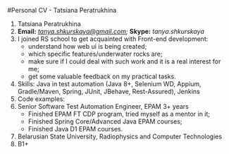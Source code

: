#Personal CV - Tatsiana Peratrukhina

1. Tatsiana Peratrukhina
1. **Email:** *tanya.shkurskaya@gmail.com;* **Skype:** *tanya.shkurskaya*
1. I joined RS school to get acquainted with Front-end development:
    * understand how web ui is being created;
    * which specific features/underwater rocks are;
    * make sure if I could deal with such work and it is a real interest for me;
    * get some valuable feedback on my practical tasks.
1. Skills: Java in test automation (Java 8+, Selenium WD, Appium, Gradle/Maven, Spring, JUnit, JBehave, Rest-Assured), Jenkins
1. Code examples:
1. Senior Software Test Automation Engineer, EPAM 3+ years
    * Finished EPAM FT CDP program, tried myself as a mentor in it;
    * Finished Spring Core/Advanced Java EPAM courses;
    * Finished Java D1 EPAM courses.
1. Belarusian State University, Radiophysics and Computer Technologies
1. B1+